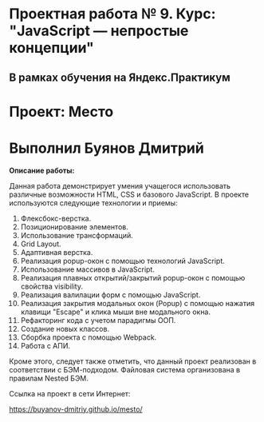 # Проектная работа № 9. Курс: "JavaScript — непростые концепции"

## В рамках обучения на Яндекс.Практикум

# Проект: Место

# Выполнил Буянов Дмитрий

**Описание работы:**

Данная работа демонстрирует умения учащегося использовать различные возможности HTML, CSS и базового JavaScript.
В проекте используются следующие технологии и приемы:
1. Флексбокс-верстка.
2. Позиционирование элементов.
3. Использование трансформаций.
5. Grid Layout.
6. Адаптивная верстка.
7. Реализация popup-окон с помощью технологий JavaScript.
8. Использование массивов в JavaScript.
9. Реализация плавных открытий/закрытий popup-окон с помощью свойства visibility.
10. Реализация валилации форм с помощью JavaScript.
11. Реализация закрытия модальных окон (Popup) с помощью нажатия клавищи "Escape" и клика мыши вне модального окна.
12. Рефакторинг кода с учетом парадигмы ООП.
13. Создание новых классов.
14. Сборбка проекта с помощью Webpack.
15. Работа с АПИ.

Кроме этого, следует также отметить, что данный проект реализован в соответствии с БЭМ-подходом.
Файловая система организована в правилам Nested БЭМ.

Ссылка на проект в сети Интернет:

https://buyanov-dmitriy.github.io/mesto/
